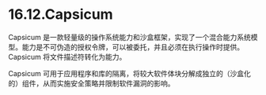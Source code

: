 # 16.12.Capsicum

Capsicum 是一款轻量级的操作系统能力和沙盒框架，实现了一个混合能力系统模型。能力是不可伪造的授权令牌，可以被委托，并且必须在执行操作时提供。Capsicum 将文件描述符转化为能力。

Capsicum 可用于应用程序和库的隔离，将较大软件体块分解成独立的（沙盒化的）组件，从而实施安全策略并限制软件漏洞的影响。
